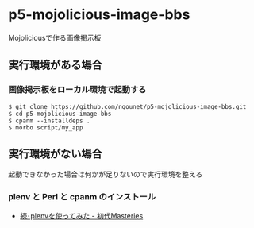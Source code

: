 # p5-mojolicious-image-bbs
Mojoliciousで作る画像掲示板

## 実行環境がある場合
### 画像掲示板をローカル環境で起動する
```
$ git clone https://github.com/nqounet/p5-mojolicious-image-bbs.git
$ cd p5-mojolicious-image-bbs
$ cpanm --installdeps .
$ morbo script/my_app
```

## 実行環境がない場合
起動できなかった場合は何かが足りないので実行環境を整える

### plenv と Perl と cpanm のインストール
- [続･plenvを使ってみた - 初代Masteries](http://blog.papix.net/entry/2013/06/04/081554)
